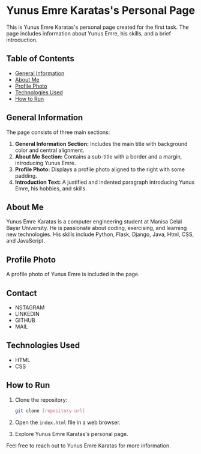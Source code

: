 # Yunus Emre Karatas's Personal Page

This is Yunus Emre Karatas's personal page created for the first task. The page includes information about Yunus Emre, his skills, and a brief introduction.

## Table of Contents

- [General Information](#general-information)
- [About Me](#about-me)
- [Profile Photo](#profile-photo)
- [Technologies Used](#technologies-used)
- [How to Run](#how-to-run)

## General Information

The page consists of three main sections:
1. **General Information Section:** Includes the main title with background color and central alignment.
2. **About Me Section:** Contains a sub-title with a border and a margin, introducing Yunus Emre.
3. **Profile Photo:** Displays a profile photo aligned to the right with some padding.
4. **Introduction Text:** A justified and indented paragraph introducing Yunus Emre, his hobbies, and skills.

## About Me

Yunus Emre Karatas is a computer engineering student at Manisa Celal Bayar University. He is passionate about coding, exercising, and learning new technologies. His skills include Python, Flask, Django, Java, Html, CSS, and JavaScript.

## Profile Photo

A profile photo of Yunus Emre is included in the page.

## Contact
- NSTAGRAM
- LINKEDIN
- GITHUB
- MAIL

## Technologies Used

- HTML
- CSS

## How to Run

1. Clone the repository:

    ```bash
    git clone [repository-url]
    ```

2. Open the `index.html` file in a web browser.

3. Explore Yunus Emre Karatas's personal page.

Feel free to reach out to Yunus Emre Karatas for more information.


